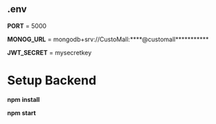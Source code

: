 ## .env

**PORT** = 5000

**MONOG_URL** = mongodb+srv://CustoMall:****@customall***********

**JWT_SECRET** = mysecretkey

# Setup Backend 

**npm install**

**npm start**